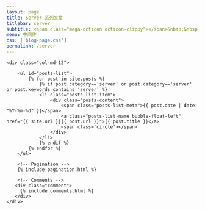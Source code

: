 ```yaml
---
layout: page
title: Server 系列文章
titlebar: server
subtitle: <span class="mega-octicon octicon-clippy"></span>&nbsp;&nbsp;这里分享关于Server的一切  
menu: 中间件
css: ['blog-page.css']
permalink: /server
---
```


<div class="row">

    <div class="col-md-12">

        <ul id="posts-list">
            {% for post in site.posts %}
                {% if post.category=='server' or post.category=='server' or post.keywords contains 'server' %}
                <li class="posts-list-item">
                    <div class="posts-content">
                        <span class="posts-list-meta">{{ post.date | date: "%Y-%m-%d" }}</span>
                        <a class="posts-list-name bubble-float-left" href="{{ site.url }}{{ post.url }}">{{ post.title }}</a>
                        <span class='circle'></span>
                    </div>
                </li>
                {% endif %}
            {% endfor %}
        </ul> 

        <!-- Pagination -->
        {% include pagination.html %}

        <!-- Comments -->
       <div class="comment">
         {% include comments.html %}
       </div>
    </div>

</div>
<script>
    $(document).ready(function(){

        // Enable bootstrap tooltip
        $("body").tooltip({ selector: '[data-toggle=tooltip]' });

    });
</script>
